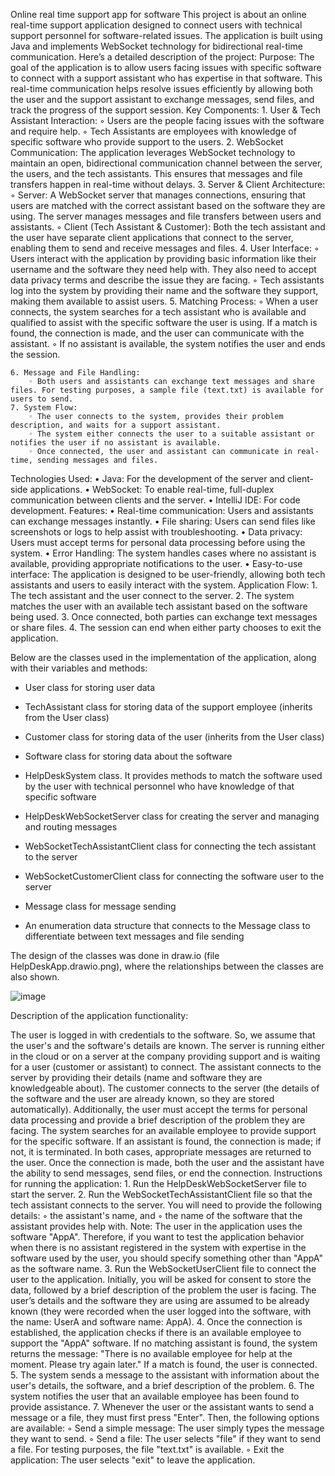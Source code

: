 Online real time support app for software
This project is about an online real-time support application designed to connect users with technical support personnel for software-related issues. The application is built using Java and implements WebSocket technology for bidirectional real-time communication. Here’s a detailed description of the project:
Purpose:
The goal of the application is to allow users facing issues with specific software to connect with a support assistant who has expertise in that software. This real-time communication helps resolve issues efficiently by allowing both the user and the support assistant to exchange messages, send files, and track the progress of the support session.
Key Components:
    1. User & Tech Assistant Interaction:
        ◦ Users are the people facing issues with the software and require help.
        ◦ Tech Assistants are employees with knowledge of specific software who provide support to the users.
    2. WebSocket Communication: The application leverages WebSocket technology to maintain an open, bidirectional communication channel between the server, the users, and the tech assistants. This ensures that messages and file transfers happen in real-time without delays.
    3. Server & Client Architecture:
        ◦ Server: A WebSocket server that manages connections, ensuring that users are matched with the correct assistant based on the software they are using. The server manages messages and file transfers between users and assistants.
        ◦ Client (Tech Assistant & Customer): Both the tech assistant and the user have separate client applications that connect to the server, enabling them to send and receive messages and files.
    4. User Interface:
        ◦ Users interact with the application by providing basic information like their username and the software they need help with. They also need to accept data privacy terms and describe the issue they are facing.
        ◦ Tech assistants log into the system by providing their name and the software they support, making them available to assist users.
    5. Matching Process:
        ◦ When a user connects, the system searches for a tech assistant who is available and qualified to assist with the specific software the user is using. If a match is found, the connection is made, and the user can communicate with the assistant.
        ◦ If no assistant is available, the system notifies the user and ends the session.

    6. Message and File Handling:
        ◦ Both users and assistants can exchange text messages and share files. For testing purposes, a sample file (text.txt) is available for users to send.
    7. System Flow:
        ◦ The user connects to the system, provides their problem description, and waits for a support assistant.
        ◦ The system either connects the user to a suitable assistant or notifies the user if no assistant is available.
        ◦ Once connected, the user and assistant can communicate in real-time, sending messages and files.
Technologies Used:
    • Java: For the development of the server and client-side applications.
    • WebSocket: To enable real-time, full-duplex communication between clients and the server.
    • IntelliJ IDE: For code development.
Features:
    • Real-time communication: Users and assistants can exchange messages instantly.
    • File sharing: Users can send files like screenshots or logs to help assist with troubleshooting.
    • Data privacy: Users must accept terms for personal data processing before using the system.
    • Error Handling: The system handles cases where no assistant is available, providing appropriate notifications to the user.
    • Easy-to-use interface: The application is designed to be user-friendly, allowing both tech assistants and users to easily interact with the system.
Application Flow:
    1. The tech assistant and the user connect to the server.
    2. The system matches the user with an available tech assistant based on the software being used.
    3. Once connected, both parties can exchange text messages or share files.
    4. The session can end when either party chooses to exit the application.





Below are the classes used in the implementation of the application, along with their variables and methods:
- User class for storing user data

- TechAssistant class for storing data of the support employee (inherits from the User class)

- Customer class for storing data of the user (inherits from the User class)


- Software class for storing data about the software

- HelpDeskSystem class. It provides methods to match the software used by the user with technical personnel who have knowledge of that specific software


- HelpDeskWebSocketServer class for creating the server and managing and routing messages

- WebSocketTechAssistantClient class for connecting the tech assistant to the server


- WebSocketCustomerClient class for connecting the software user to the server

- Message class for message sending


- An enumeration data structure that connects to the Message class to differentiate between text messages and file sending

The design of the classes was done in draw.io (file HelpDeskApp.drawio.png), where the relationships between the classes are also shown.

![image](https://github.com/user-attachments/assets/6d58567f-9a0e-433e-8312-a3e7169e546a)

Description of the application functionality:

The user is logged in with credentials to the software. So, we assume that the user's and the software's details are known.
The server is running either in the cloud or on a server at the company providing support and is waiting for a user (customer or assistant) to connect.
The assistant connects to the server by providing their details (name and software they are knowledgeable about).
The customer connects to the server (the details of the software and the user are already known, so they are stored automatically). Additionally, the user must accept the terms for personal data processing and provide a brief description of the problem they are facing.
The system searches for an available employee to provide support for the specific software. If an assistant is found, the connection is made; if not, it is terminated. In both cases, appropriate messages are returned to the user.
Once the connection is made, both the user and the assistant have the ability to send messages, send files, or end the connection.
Instructions for running the application:
    1. Run the HelpDeskWebSocketServer file to start the server.
    2. Run the WebSocketTechAssistantClient file so that the tech assistant connects to the server. You will need to provide the following details:
        ◦ the assistant's name, and
        ◦ the name of the software that the assistant provides help with.
Note: The user in the application uses the software "AppA". Therefore, if you want to test the application behavior when there is no assistant registered in the system with expertise in the software used by the user, you should specify something other than "AppA" as the software name.
    3. Run the WebSocketUserClient file to connect the user to the application. Initially, you will be asked for consent to store the data, followed by a brief description of the problem the user is facing.
The user’s details and the software they are using are assumed to be already known (they were recorded when the user logged into the software, with the name: UserA and software name: AppA).
    4. Once the connection is established, the application checks if there is an available employee to support the "AppA" software. If no matching assistant is found, the system returns the message: "There is no available employee for help at the moment. Please try again later." If a match is found, the user is connected.
    5. The system sends a message to the assistant with information about the user's details, the software, and a brief description of the problem.
    6. The system notifies the user that an available employee has been found to provide assistance.
    7. Whenever the user or the assistant wants to send a message or a file, they must first press "Enter". Then, the following options are available:
        ◦ Send a simple message: The user simply types the message they want to send.
        ◦ Send a file: The user selects "file" if they want to send a file. For testing purposes, the file "text.txt" is available.
        ◦ Exit the application: The user selects "exit" to leave the application.
